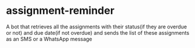 # assignment-reminder
A bot that retrieves all the assignments with their status(if they are overdue or not) and due date(if not overdue) and sends the list of these assignments as an SMS or a WhatsApp message
